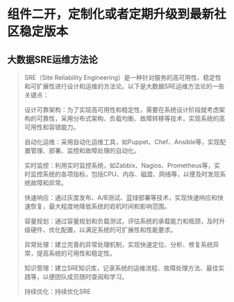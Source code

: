 # 组件二开，定制化或者定期升级到最新社区稳定版本


## 大数据SRE运维方法论
> SRE（Site Reliability Engineering）是一种针对服务的高可用性、稳定性和可扩展性进行设计和运维的方法论。以下是大数据SRE运维方法论的一些关键点：
> 
> 设计可靠架构：为了实现高可用性和稳定性，需要在系统设计阶段就考虑架构的可靠性，采用分布式架构、负载均衡、故障转移等技术，实现系统的高可用性和容错能力。
> 
> 自动化运维：采用自动化运维工具，如Puppet、Chef、Ansible等，实现配置管理、部署、监控和故障处理的自动化。
> 
> 实时监控：利用实时监控系统，如Zabbix、Nagios、Prometheus等，实时监控系统的各项指标，包括CPU、内存、磁盘、网络等，以便及时发现系统故障和异常。
> 
> 快速响应：通过灰度发布、A/B测试、蓝绿部署等技术，实现快速响应和快速恢复，最大程度地降低系统的宕机时间和影响范围。
> 
> 容量规划：通过容量规划和负载测试，评估系统的承载能力和瓶颈，及时升级硬件、优化配置，以满足系统的可扩展性和性能要求。
> 
> 异常处理：建立完善的异常处理机制，实现快速定位、分析、修复系统异常，提高系统的可用性和稳定性。
> 
> 知识管理：建立SRE知识库，记录系统的运维流程、故障处理方法、最佳实践等，以便团队成员随时查阅和学习。
> 
> 持续优化：持续优化SRE
> 